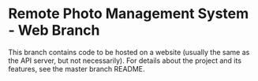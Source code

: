 # Remote Photo Management System - Web Branch

This branch contains code to be hosted on a website (usually the same as the API server, but not necessarily). For details about the project and its features, see the master branch README.
